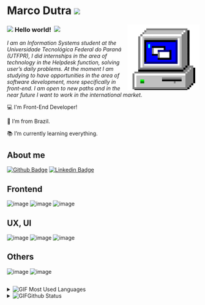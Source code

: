 # Marco Dutra <img src="https://github.com/TheDudeThatCode/TheDudeThatCode/blob/master/Assets/Mario_Hello_Big.gif" width="30px">

<img align="right" alt="PC GIF" src="https://github.com/TheDudeThatCode/TheDudeThatCode/blob/master/Assets/PC.gif" width="190" />

### <img src="https://github.com/TheDudeThatCode/TheDudeThatCode/blob/master/Assets/Hi.gif" width="29px"> **Hello world!** &nbsp;<img src="https://github.com/TheDudeThatCode/TheDudeThatCode/blob/master/Assets/Earth.gif" width="24px">

<p>
  <em>
    I am an Information Systems student at the Universidade Tecnológica Federal do Paraná (UTFPR), I did internships in the area of ​​technology in the Helpdesk function, solving user’s daily problems. At the moment I am studying to have opportunities in the area of ​​software development, more specifically in front-end. I am open to new paths and in the near future I want to work in the international market.
  </em>  
</p>

:computer: I'm Front-End Developer!

:house_with_garden: I’m from Brazil.

:books: I’m currently learning everything.

 
## About me

[![Github Badge](https://img.shields.io/badge/-Github-000?style=flat-square&logo=Github&logoColor=white&link=https://github.com/marcodutra)](https://github.com/marcodutra)
[![Linkedin Badge](https://img.shields.io/badge/-LinkedIn-blue?style=flat-square&logo=Linkedin&logoColor=white&link=https://www.linkedin.com/in/marco-aurelio-lopes-dutra-junior-20a17b172/)](https://www.linkedin.com/in/marco-aurelio-lopes-dutra-junior-20a17b172/)

## Frontend
![image](https://img.shields.io/badge/HTML5-E34F26?style=for-the-badge&logo=html5&logoColor=white)
![image](https://img.shields.io/badge/CSS-239120?&style=for-the-badge&logo=css3&logoColor=white)
![image](https://img.shields.io/badge/JavaScript-F7DF1E?style=for-the-badge&logo=javascript&logoColor=black)

## UX, UI
![image](https://img.shields.io/badge/Adobe%20XD-FF61F6?style=for-the-badge&logo=Adobe%20XD&logoColor=white)
![image](https://img.shields.io/badge/Adobe%20Photoshop-31A8FF?style=for-the-badge&logo=Adobe%20Photoshop&logoColor=black)
![image](https://img.shields.io/badge/Figma-F24E1E?style=for-the-badge&logo=figma&logoColor=white)

## Others
![image](https://img.shields.io/badge/C-00599C?style=for-the-badge&logo=c&logoColor=white)
![image](https://img.shields.io/badge/Java-ED8B00?style=for-the-badge&logo=java&logoColor=white)

##
<details>
  <summary><img alt="GIF" src="https://github.com/TheDudeThatCode/TheDudeThatCode/blob/master/Assets/powerup.gif" width="20vw" /> Most Used Languages</summary>

  <img align="left" alt="Marco's GitHub Most languages used" src="https://github-readme-stats.vercel.app/api/top-langs/?username=marcodutra&theme=radical&hide_langs_below=1" />

</details>

<details>
  <summary><img alt="GIF" src="https://github.com/TheDudeThatCode/TheDudeThatCode/blob/master/Assets/coin.gif" width="20vw" />Github Status</summary>

  <img align="left" alt="Marco's GitHub Stats" src="https://github-readme-stats.vercel.app/api?username=marcodutra&show_icons=true&theme=radical" />

</details>
